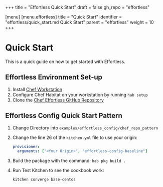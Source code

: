 +++
title = "Effortless Quick Start"
draft = false
gh_repo = "effortless"

[menu]
  [menu.effortless]
    title = "Quick Start"
    identifier = "effortless/quick_start.md Quick Start"
    parent = "effortless"
    weight = 10
+++

# Quick Start

This is a quick guide on how to get started with Effortless.

## Effortless Environment Set-up

1. Install [Chef Workstation](https://www.chef.io/downloads/tools/workstation)
1. Configure Chef Habitat on your workstation by running `hab setup`
1. Clone the [Chef Effortless GitHub Repository](https://github.com/chef/effortless)

## Effortless Config Quick Start Pattern

1. Change Directory into `examples/effortless_config/chef_repo_pattern`
1. Change the line 26 of the `kitchen.yml` file to use your origin:


   ```yml
   provisioner:
     arguments: ["<Your Origin>", "effortless-config-baseline"]
   ```

1. Build the package with the command: `hab pkg build .`
1. Run Test Kitchen to see the cookbook work:

   ```bash
   kitchen converge base-centos
   ```
